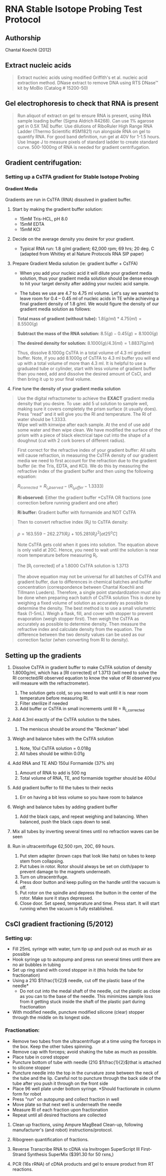 RNA Stable Isotope Probing Test Protocol
========================================

## Authorship

Chantal Koechli (2012)

## Extract nucleic acids

> Extract nucleic acids using modified Griffith's et al. nucleic acid extraction method. 
DNase extract to remove DNA using RTS DNase™ kit by MoBio (Catalog # 15200-50)

## Gel electrophoresis to check that RNA is present

> Run aliquot of extract on gel to ensure RNA is present, using RNA sample loading buffer (Sigma Aldrich R4268). 
Can use 1% agarose get in 0.5X TAE buffer. 
Use dilutions of RiboRuler High Range RNA Ladder (Thermo Scientific #SM1821) run alongside RNA on gel to quantify RNA. 
For good band definition, run gel at 40V for 1-1.5 hours. 
Use Image J to measure pixels of standard ladder to create standard curve. 500-1000ng of RNA is needed for gradient centrifugation. 

## Gradient centrifugation: 

### Setting up a CsTFA gradient for Stable Isotope Probing

#### Gradient Media

Gradients are run in CsTFA (RNA) dissolved in gradient buffer.

1. Start by making the gradient buffer solution:
	* 15mM Tris-HCL, pH 8.0
	* 15mM EDTA
	* 15mM KCl
	
2. Decide on the average density you desire for your gradient.
	* Typical RNA run: 1.8 g/ml gradient; 62,000 rpm; 69 hrs; 20 deg. C (adapted from Whitley et al Nature Protocols RNA SIP paper)
	
3. Prepare Gradient Media solution (ie: gradient buffer + CsTFA)

	* When you add your nucleic acid it will dilute your gradient media solution, thus your gradient media solution should be dense enough to hit your target density after adding your nucleic acid sample.

	* The tubes we use are 4.7 to 4.75 ml volume. Let's say we wanted to leave room for 0.4 – 0.45 ml of nucleic acids in TE while achieving a final gradient density of 1.8 g/ml. We would figure the density of our gradient media solution as follows:

>__Total mass of gradient (without tube):__ $1.8 (g/ml) * 4.75 (ml) = 8.5500 (g)$

>__Subtract the mass of the RNA solution:__ $8.5 (g) - 0.45 (g) = 8.1000 (g)$

>__The desired density for solution:__ $8.1000 (g) / 4.3 (ml) = 1.8837 (g/ml)$

>Thus, dissolve 8.1000g CsTFA in a total volume of 4.3 ml gradient buffer. 
	Note, if you add 8.1000g of CsTFA to 4.3 ml buffer you will end up with a total volume of more than 4.3 ml. 
	It is helpful to use a graduated tube or cylinder, start with less volume of gradient buffer than you need, 
	add and dissolve the desired amount of CsCl, and then bring it up to your final volume.


4. Fine tune the density of your gradient media solution

>Use the digital refractometer to achieve the __EXACT__ gradient media density that you desire. To use: add 5 ul solution to sample well, making sure it covers completely the prism surface (it usually does).  
Press "read" and it will give you the RI and temperature. The RI of water should be 1.3333.  
Wipe well with kimwipe after each sample. At the end of use add some water and then wipe clean. 
We have modified the surface of the prism with a piece of black electrical tape cut into the shape of a doughnut (cut with 2 cork borers of different radius). 


>First correct for the refractive index of your gradient buffer:
All salts will cause refraction, in measuring the CsTFA density of our gradient media 
we need to first account for the refraction due to the gradient buffer (ie: the Tris, EDTA, and KCl). 
We do this by measuring the refractive index of the gradient buffer and then using the following equation:

>$R_{I corrected} = R_{I_observed} - (R_{I_buffer} - 1.3333)$

>__Ri observed:__ Either the gradient buffer +CsTFA OR fractions (one correction before running gradient and one after)

>__Ri buffer:__ Gradient buffer with formamide and NOT CsTFA


>Then to convert refractive index (R<sub>I</sub>) to CsTFA density: 

>$\rho = 163.559 - 262.271 (R_I) + 105.281 (R_I)^2 [at 25^oC]$


>Note CsTFA gets cold when it goes into solution. The equation above is only valid at 20C. Hence, you need to wait until the solution is near room temperature before measuring R<sub>I</sub>.

>The [R<sub>I</sub> corrected] of a 1.8000 CsTFA solution is 1.3713

>The above equation may not be universal for all batches of CsTFA and gradient buffer, due to differences in chemical batches and buffer concentration (correspondence between Chantal Koechli and Tillmann Lueders). Therefore, a single point standardization must also be done when preparing each batch of CsTFA solution This is done by weighing a fixed volume of solution as accurately as possible to determine the density. The best method is to use a small volumetric flask (1-5mL). Weigh a flask, fill, and cover with stopper to prevent evaporation (weigh stopper first). Then weigh the CsTFA as accurately as possible to determine density. Then measure the refractive index and calculate density from the equation. The difference between the two density values can be used as our correction factor (when converting from RI to density). 



## Setting up the gradients

1. Dissolve CsTFA in gradient buffer to make CsTFA solution of density 1.8000g/ml, 
which has a [RI corrected] of 1.3713 (will need to solve the RI corrected/RI observed equation to know the value of RI observed you will measure with the refractrometer).
	1. The solution gets cold, so you need to wait until it is near room temperature before measuring RI. 
	2. Filter sterilize if needed
	3. Add buffer or CsTFA in small increments until RI = R<sub>I_corrected</sub>

1. Add 4.3ml exactly of the CsTFA solution to the tubes.
	1. The meniscus should be around the "Beckman" label

1. Weigh and balance tubes with the CsTFA solution
	1. Note, 10ul CsTFA solution = 0.018g
	2. All tubes should be within 0.01g

1. Add RNA and TE AND 150ul Formamide (37% sln)
	1. Amount of RNA to add is 500 ng
	2. Total volume of RNA, TE, and formamide together should be 400ul

1. Add gradient buffer to fill the tubes to their necks
	1. Err on having a bit less volume so you have room to balance

1. Weigh and balance tubes by adding gradient buffer
	1. Add the black caps, and repeat weighing and balancing. When balanced, push the black caps down to seal.

1. Mix all tubes by inverting several times until no refraction waves can be seen

1. Run in ultracentrifuge 62,500 rpm, 20C, 69 hours.
	1. Put stem adapter (brown caps that look like hats) on tubes to keep stem from collapsing.
	2. Put tubes in rotor. Rotor should always be set on cloth/paper to prevent damage to the magnets underneath. 
	3. Turn on ultracentrifuge.
	4. Press door button and keep pulling on the handle until the vacuum is off.
	5. Put rotor on the spindle and depress the button in the center of the rotor. Make sure it stays depressed.
	6. Close door. Set speed, temperature and time. Press start. It will start running when the vacuum is fully established.


## CsCl gradient fractioning (5/2012)

### Setting up:

- Fill 25mL syringe with water, turn tip up and push out as much air as possible
- Hook syringe up to autopump and press run several times until there are no air bubbles in tubing
- Set up ring stand with cored stopper in it (this holds the tube for fractionation)
- Using a 21G $1\frac{1}{2}$ needle, cut off the plastic base of the needle\*
	- Do not cut into the medal shaft of the needle, cut the plastic as close as you can to the base of the needle. 
	  This minimizes sample loss from it getting stuck inside the shaft of the plastic part during fractionation
- With modified needle, puncture modified silicone (clear) stopper through the middle on its longest side. 

### Fractionation:

- Remove two tubes from the ultracentrifuge at a time using the forceps in the box. Keep the other tubes spinning. 
- Remove cap with forceps; avoid shaking the tube as much as possible.
- Place tube in cored stopper
- Puncture bottom of tube with needle (21G $1\frac{1}{2}$)that is attached to silicone stopper
- Puncture needle into the top in the curvature zone between the neck of the tube and the lip. Careful not to puncture through the back side of the tube after you push it through on the front side
- Place 96 well plate under bottom syringe. \*Should fractionate in column form for robot
- Press "run" on autopump and collect fraction in well
- Move plate so that next well is underneath the needle
- Measure RI of each fraction upon fractionation
- Repeat until all desired fractions are collected

1. Clean up fractions, using Ampure MagBead Clean-up, following manufacturer's (and robot) instructions/protocol. 

1. Ribogreen quantification of fractions. 

1. Reverse Transcribe RNA to cDNA via Invitrogen SuperScript III First-Strand Synthesis SuperMix ($391.30 for 50 rxns,)

1. PCR (16s rRNA) of cDNA products and gel to ensure product from RT reactions.


